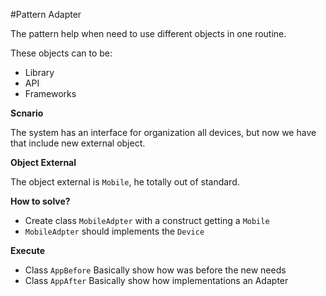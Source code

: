 #Pattern Adapter

The pattern help when need to use different objects in one routine.

These objects can to be:
-	Library
-	API
-	Frameworks  

**Scnario**

The system has an interface for organization all devices, but now we have that include new external object.

**Object External**

The object external is `Mobile`, he totally out of standard. 

**How to solve?**

-	Create class `MobileAdpter` with a construct getting a `Mobile`
- 	`MobileAdpter` should implements the `Device`

**Execute**

- 	Class `AppBefore` Basically show how was before the new needs
- 	Class `AppAfter` Basically show how implementations an Adapter   